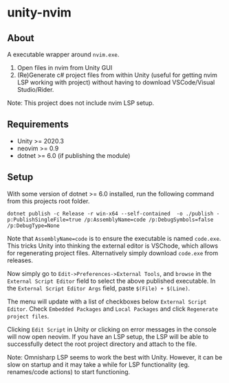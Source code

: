 # unity-nvim

## About
A executable wrapper around `nvim.exe`. 
1. Open files in nvim from Unity GUI
2. (Re)Generate c# project files from within Unity (useful for getting nvim LSP working with project) without having to download VSCode/Visual Studio/Rider. 

Note: This project does not include nvim LSP setup. 

## Requirements 
- Unity >= 2020.3 
- neovim >= 0.9 
- dotnet >= 6.0 (if publishing the module)

## Setup
With some version of dotnet >= 6.0 installed, run the following command from this projects root folder.
```
dotnet publish -c Release -r win-x64 --self-contained  -o ./publish -p:PublishSingleFile=true /p:AssemblyName=code /p:DebugSymbols=false /p:DebugType=None
```
Note that `AssemblyName=code` is to ensure the executable is named `code.exe`. This tricks Unity into thinking the external editor is VSChode, which allows for regenerating project files.
Alternatively simply download `code.exe` from releases.

Now simply go to `Edit->Preferences->External Tools`, and `browse` in the `External Script Editor` field to select the above published executable.
In the `External Script Editor Args` field, paste `$(File) + $(Line)`.

The menu will update with a list of checkboxes below `External Script Editor`. Check `Embedded Packages` and `Local Packages` and click `Regenerate project files`.

Clicking `Edit Script` in Unity or clicking on error messages in the console will now open neovim. If you have an LSP setup, the LSP will be able to successfully detect the root project directory and attach to the file. 

Note: Omnisharp LSP seems to work the best with Unity. However, it can be slow on startup and it may take a while for LSP functionality (eg. renames/code actions) to start functioning. 



